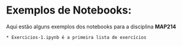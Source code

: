 Exemplos de Notebooks:
====

Aqui estão alguns exemplos dos notebooks para a disciplina **MAP214**

    * Exercicios-1.ipynb é a primeira lista de exercícios

